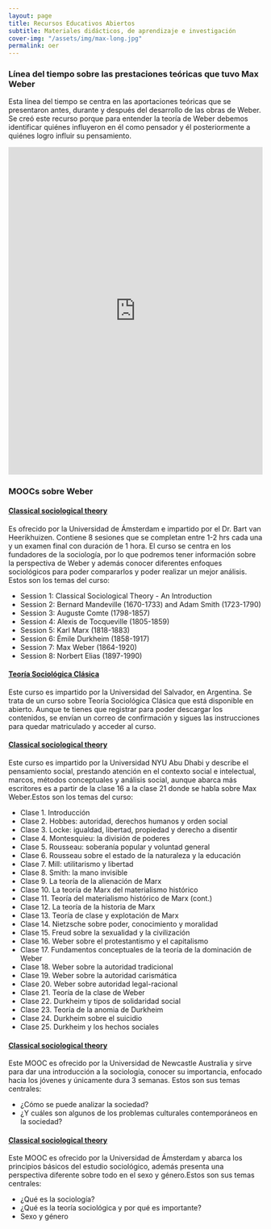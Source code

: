 ```yaml
---
layout: page
title: Recursos Educativos Abiertos
subtitle: Materiales didácticos, de aprendizaje e investigación
cover-img: "/assets/img/max-long.jpg"
permalink: oer
---
```


### Línea del tiempo sobre las prestaciones teóricas que tuvo Max Weber

Esta línea del tiempo se centra en las aportaciones teóricas que se presentaron antes, durante y después del desarrollo de las obras de Weber. Se creó este recurso porque para entender la teoría de Weber debemos identificar quiénes influyeron en él como pensador y él posteriormente a quiénes logro influir su pensamiento.

<iframe src='https://cdn.knightlab.com/libs/timeline3/latest/embed/index.html?source=1xzOoOGpL8IoX7Fq_C-woKihyIuV5JtFRPj6fmzW7LCs&font=Rufina-Sintony&lang=es&timenav_position=top&initial_zoom=3&height=650' width='100%' height='650' webkitallowfullscreen mozallowfullscreen allowfullscreen frameborder='0'></iframe>

### MOOCs sobre Weber

#### [Classical sociological theory](https://es.coursera.org/learn/classical-sociological-theory)

Es ofrecido por la Universidad de Ámsterdam e impartido por el Dr. Bart van Heerikhuizen. Contiene 8 sesiones que se completan entre 1-2 hrs cada una y un examen final con duración de 1 hora. El curso se centra en los fundadores de la sociología, por lo que podremos tener información sobre la perspectiva de Weber y además conocer diferentes enfoques sociológicos para poder compararlos y poder realizar un mejor análisis. Estos son los temas del curso:
* Session 1: Classical Sociological Theory - An Introduction
* Session 2: Bernard Mandeville (1670-1733) and Adam Smith (1723-1790)
* Session 3: Auguste Comte (1798-1857)
* Session 4: Alexis de Tocqueville (1805-1859)  
* Session 5: Karl Marx (1818-1883)
* Session 6: Émile Durkheim (1858-1917)
* Session 7: Max Weber (1864-1920) 
* Session 8: Norbert Elias (1897-1990) 

#### [Teoría Sociológica Clásica](https://campus.usal.edu.ar/course/index.php?categoryid=121&classId=cb8235f6-3efc-46a8-99bb-acaa5c5bff21&assignmentId=c463cb2b-f32a-4055-a4d1-19476c214c20&submissionId=13caee66-561f-a108-9a17-4724ef1bcf0a)

Este curso es impartido por la Universidad del Salvador, en Argentina. Se trata de un curso sobre Teoría Sociológica Clásica que está disponible en abierto. Aunque te tienes que registrar para poder descargar los contenidos, se envían un correo de confirmación y sigues las instrucciones para quedar matriculado y acceder al curso.

#### [Classical sociological theory](https://oyc.yale.edu/sociology/socy-151) 

Este curso es impartido por la Universidad NYU Abu Dhabi y describe el pensamiento social, prestando atención en el contexto social e intelectual, marcos, métodos conceptuales y análisis social, aunque abarca más escritores es a partir de la clase 16 a la clase 21 donde se habla sobre Max Weber.Estos son los temas del curso:
* Clase 1.	Introducción 
* Clase 2.	Hobbes: autoridad, derechos humanos y orden social 
* Clase 3.	Locke: igualdad, libertad, propiedad y derecho a disentir 
* Clase 4.	Montesquieu: la división de poderes 
* Clase 5.	Rousseau: soberanía popular y voluntad general 
* Clase 6.	Rousseau sobre el estado de la naturaleza y la educación 
* Clase 7.	Mill: utilitarismo y libertad 
* Clase 8.	Smith: la mano invisible 
* Clase 9.	La teoría de la alienación de Marx 
* Clase 10.	La teoría de Marx del materialismo histórico 
* Clase 11.	Teoría del materialismo histórico de Marx (cont.) 
* Clase 12.	La teoría de la historia de Marx 
* Clase 13.	Teoría de clase y explotación de Marx 
* Clase 14.	Nietzsche sobre poder, conocimiento y moralidad 
* Clase 15.	Freud sobre la sexualidad y la civilización 
* Clase 16.	Weber sobre el protestantismo y el capitalismo 
* Clase 17.	Fundamentos conceptuales de la teoría de la dominación de Weber 
* Clase 18.	Weber sobre la autoridad tradicional 
* Clase 19.	Weber sobre la autoridad carismática 
* Clase 20.	Weber sobre autoridad legal-racional 
* Clase 21.	Teoría de la clase de Weber 
* Clase 22.	Durkheim y tipos de solidaridad social 
* Clase 23.	Teoría de la anomia de Durkheim 
* Clase 24.	Durkheim sobre el suicidio 
* Clase 25.	Durkheim y los hechos sociales 

#### [Classical sociological theory](https://www.futurelearn.com/courses/what-is-sociology)

Este MOOC es ofrecido por la Universidad de Newcastle Australia y sirve para dar una introducción a la sociología, conocer su importancia, enfocado hacia los jóvenes y únicamente dura 3 semanas. Estos son sus temas centrales:
* ¿Cómo se puede analizar la sociedad?  
* ¿Y cuáles son algunos de los problemas culturales contemporáneos en la sociedad? 

#### [Classical sociological theory](https://www.futurelearn.com/courses/what-is-sociology)

Este MOOC es ofrecido por la Universidad de Ámsterdam y abarca los principios básicos del estudio sociológico, además presenta una perspectiva diferente sobre todo en el sexo y género.Estos son sus temas centrales:
* ¿Qué es la sociología? 
* ¿Qué es la teoría sociológica y por qué es importante? 
* Sexo y género
